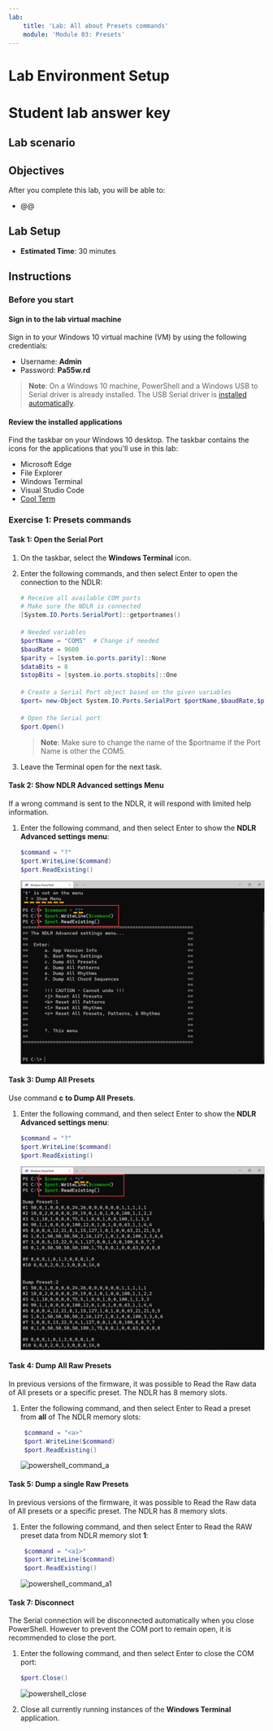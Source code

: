 ```yaml
---
lab:
    title: 'Lab: All about Presets commands'
    module: 'Module 03: Presets'
---
```


# Lab Environment Setup
# Student lab answer key

## Lab scenario


## Objectives

After you complete this lab, you will be able to:

- @@

## Lab Setup

  - **Estimated Time**: 30 minutes

## Instructions

### Before you start

#### Sign in to the lab virtual machine
Sign in to your Windows 10 virtual machine (VM) by using the following credentials:

- Username: **Admin**
- Password: **Pa55w.rd**

> **Note**: On a Windows 10 machine, PowerShell and a Windows USB to Serial driver is already installed. The USB Serial driver is [installed automatically](https://docs.microsoft.com/en-us/windows-hardware/drivers/usbcon/usb-driver-installation-based-on-compatible-ids). 

#### Review the installed applications

Find the taskbar on your Windows 10 desktop. The taskbar contains the icons for the applications that you'll use in this lab:

- Microsoft Edge
- File Explorer
- Windows Terminal
- Visual Studio Code
- [Cool Term](https://github.com/Barilium8/The-NDLR-Librarian/wiki/0)

### Exercise 1: Presets commands

#### Task 1: Open the Serial Port

1. On the taskbar, select the **Windows Terminal** icon.
1. Enter the following commands, and then select Enter to open the connection to the NDLR:

    ```PowerShell
    # Receive all available COM ports
    # Make sure the NDLR is connected 
    [System.IO.Ports.SerialPort]::getportnames()

    # Needed variables
    $portName = "COM5"  # Change if needed
    $baudRate = 9600
    $parity = [system.io.ports.parity]::None
    $dataBits = 8
    $stopBits = [system.io.ports.stopbits]::One
    
    # Create a Serial Port object based on the given variables
    $port= new-Object System.IO.Ports.SerialPort $portName,$baudRate,$parity,$dataBits,$stopBits
    
    # Open the Serial port
    $port.Open()
    ```

    > **Note**: Make sure to change the name of the $portname if the Port Name is other the COM5.

1. Leave the Terminal open for the next task.

#### Task 2: Show NDLR Advanced settings Menu

If a wrong command is sent to the NDLR, it will respond with limited help information. 
   
1. Enter the following command, and then select Enter to show the **NDLR Advanced settings menu**:

    ```PowerShell
    $command = "?"
    $port.WriteLine($command)
    $port.ReadExisting()
    ```
    ![powershell_command_a1](images/powershell_showmenu.png)

#### Task 3: Dump All Presets

Use command **c** **to Dump All Presets**. 
  
1. Enter the following command, and then select Enter to show the **NDLR Advanced settings menu**:

    ```PowerShell
    $command = "?"
    $port.WriteLine($command)
    $port.ReadExisting()
    ```

    ![powershell_menu_c](images/powershell_menu_c.png)  

#### Task 4: Dump All Raw Presets

In previous versions of the firmware, it was possible to Read the Raw data of All presets or a specific preset. The NDLR has 8 memory slots.
   
1. Enter the following command, and then select Enter to Read a preset from **all** of The NDLR memory slots:
 
   ```PowerShell
    $command = "<a>"
    $port.WriteLine($command)
    $port.ReadExisting()
    ```
 
   ![powershell_command_a](images/powershell_commanda.png)

#### Task 5: Dump a single Raw Presets

In previous versions of the firmware, it was possible to Read the Raw data of All presets or a specific preset. The NDLR has 8 memory slots.
   
1. Enter the following command, and then select Enter to Read the RAW preset data from NDLR memory slot **1**:
 
   ```PowerShell
    $command = "<a1>"
    $port.WriteLine($command)
    $port.ReadExisting()
    ```
 
   ![powershell_command_a1](images/powershell_commanda1.png)

#### Task 7: Disconnect
The Serial connection will be disconnected automatically when you close PowerShell. However to prevent the COM port to remain open, it is recommended to close the port.

1. Enter the following command, and then select Enter to close the COM port:

    ```PowerShell
    $port.Close()
    ```
 
   ![powershell_close](images/powershell_close.png)

1. Close all currently running instances of the **Windows Terminal** application.